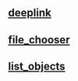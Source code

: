 [deeplink](https://lightpeanut.github.io/ShadowScripts/deeplink.html)
----------------------
[file_chooser](https://lightpeanut.github.io/ShadowScripts/file_chooser_incept.html)
----------------------
[list_objects](https://lightpeanut.github.io/ShadowScripts/list_objects.html)
----------------------
